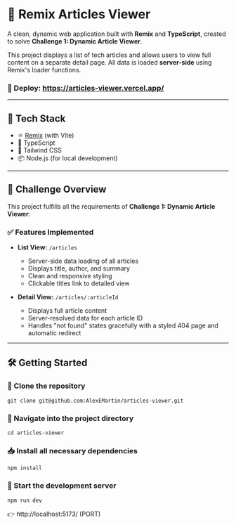 # 📰 Remix Articles Viewer

A clean, dynamic web application built with **Remix** and **TypeScript**, created to solve **Challenge 1: Dynamic Article Viewer**.

This project displays a list of tech articles and allows users to view full content on a separate detail page. All data is loaded **server-side** using Remix's loader functions.

### 🚀 Deploy: https://articles-viewer.vercel.app/

---

## 🚀 Tech Stack

- ⚛️ [Remix](https://remix.run/) (with Vite)
- 🔷 TypeScript
- 💨 Tailwind CSS
- 📦 Node.js (for local development)

---

## 🎯 Challenge Overview

This project fulfills all the requirements of **Challenge 1: Dynamic Article Viewer**:

### ✅ Features Implemented

- **List View:** `/articles`

  - Server-side data loading of all articles
  - Displays title, author, and summary
  - Clean and responsive styling
  - Clickable titles link to detailed view

- **Detail View:** `/articles/:articleId`
  - Displays full article content
  - Server-resolved data for each article ID
  - Handles "not found" states gracefully with a styled 404 page and automatic redirect

---

## 🛠️ Getting Started

### 🧬 Clone the repository

`git clone git@github.com:AlexEMartin/articles-viewer.git`

### 📂 Navigate into the project directory

`cd articles-viewer`

### 📥 Install all necessary dependencies

`npm install`

### 🚀 Start the development server

`npm run dev`

👉 http://localhost:5173/ (PORT)
